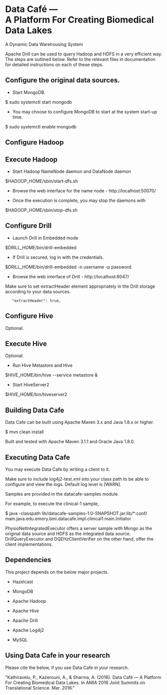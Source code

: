 # Data Café — <br/> A Platform For Creating Biomedical Data Lakes

A Dynamic Data Warehousing System

Apache Drill can be used to query Hadoop and HDFS in a very efficient way. The steps are outlined below. 
Refer to the relevant files in documentation for detailed instructions on each of these steps.


## Configure the original data sources.

* Start MongoDB.

 $ sudo systemctl start mongodb


* You may choose to configure MongoDB to start at the system start-up time.

 $ sudo systemctl enable mongodb


## Configure Hadoop 


## Execute Hadoop

* Start Hadoop NameNode daemon and DataNode daemon 

 $HADOOP_HOME/sbin/start-dfs.sh

* Browse the web interface for the name node - http://localhost:50070/

* Once the execution is complete, you may stop the daemons with

 $HADOOP_HOME/sbin/stop-dfs.sh


## Configure Drill

* Launch Drill in Embedded mode 

 $DRILL_HOME/bin/drill-embedded 

* If Drill is secured, log in with the credentials.

 $DRILL_HOME/bin/drill-embedded -n username -p password


* Browse the web interface of Drill - http://localhost:8047/


Make sure to set extractHeader element appropriately in the Drill storage according to your data sources.

       "extractHeader": true,


## Configure Hive

Optional.


## Execute Hive

Optional.

* Run Hive Metastore and Hive

 $HIVE_HOME/bin/hive --service metastore &

* Start HiveServer2

 $HIVE_HOME/bin/hiveserver2


## Building Data Cafe

Data Cafe can be built using Apache Maven 3.x and Java 1.8.x or higher.

 $ mvn clean install

Built and tested with Apache Maven 3.1.1 and Oracle Java 1.8.0.


## Executing Data Cafe

You may execute Data Cafe by writing a client to it.

Make sure to include log4j2-test.xml into your class path to be able to configure and view the logs. Default log level is [WARN].

Samples are provided in the datacafe-samples module.

For example, to execute the clinical-1 sample,

 $ java -classpath lib/datacafe-samples-1.0-SNAPSHOT.jar:lib/*:conf/ main.java.edu.emory.bmi.datacafe.impl.clinical1.main.Initiator


PhysioNetIntegratedExecutor offers a server sample with Mongo as the original data source and HDFS as the integrated 
data source. DrillQueryExecutor and DQEHzClientVerifier on the other hand, offer the client implementations.


## Dependencies

This project depends on the below major projects.

* Hazelcast

* MongoDB

* Apache Hadoop

* Apache Hive

* Apache Drill

* Apache Log4j2

* MySQL


## Using Data Cafe in your research

Please cite the below, if you use Data Cafe in your research.

"Kathiravelu, P., Kazerouni, A., & Sharma, A. (2016). Data Café — A Platform For Creating Biomedical Data
 Lakes. In AMIA 2016 Joint Summits on Translational Science. Mar. 2016."